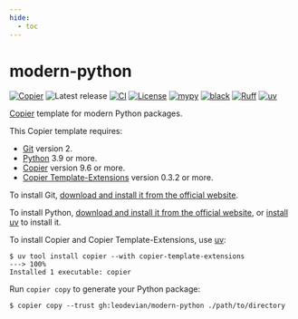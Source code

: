 ```yaml
---
hide:
  - toc
---
```


# modern-python

[![Copier](https://img.shields.io/endpoint?url=https://raw.githubusercontent.com/copier-org/copier/master/img/badge/badge-grayscale-inverted-border-purple.json)](https://github.com/copier-org/copier)
![Latest release](https://img.shields.io/github/v/release/leodevian/modern-python)
[![CI](https://img.shields.io/github/actions/workflow/status/leodevian/modern-python/ci.yaml?branch=main&logo=github&label=CI)](https://github.com/leodevian/modern-python/actions/workflows/ci.yaml)
[![License](https://img.shields.io/github/license/leodevian/modern-python)](https://github.com/leodevian/modern-python/blob/main/LICENSE)
[![mypy](https://www.mypy-lang.org/static/mypy_badge.svg)](https://mypy-lang.org)
[![black](https://img.shields.io/badge/code%20style-black-000000.svg)](https://github.com/psf/black)
[![Ruff](https://img.shields.io/endpoint?url=https://raw.githubusercontent.com/astral-sh/ruff/main/assets/badge/v2.json)](https://github.com/astral-sh/ruff)
[![uv](https://img.shields.io/endpoint?url=https://raw.githubusercontent.com/astral-sh/uv/main/assets/badge/v0.json)](https://github.com/astral-sh/uv)

[Copier](https://copier.readthedocs.io/) template for modern Python packages.

This Copier template requires:

- [Git](https://git-scm.com/) version 2.
- [Python](https://www.python.org/) 3.9 or more.
- [Copier](https://copier.readthedocs.io/) version 9.6 or more.
- [Copier Template-Extensions](https://github.com/copier-org/copier-template-extensions) version 0.3.2 or more.

To install Git, [download and install it from the official website](https://git-scm.com/downloads).

To install Python, [download and install it from the official website](https://www.python.org/downloads/),
or [install uv](https://docs.astral.sh/uv/getting-started/installation/) to install it.

To install Copier and Copier Template-Extensions, use [uv](https://docs.astral.sh/uv/):

<!-- termynal -->

```
$ uv tool install copier --with copier-template-extensions
---> 100%
Installed 1 executable: copier
```

Run `copier copy` to generate your Python package:

<!-- termynal -->

```
$ copier copy --trust gh:leodevian/modern-python ./path/to/directory
```
